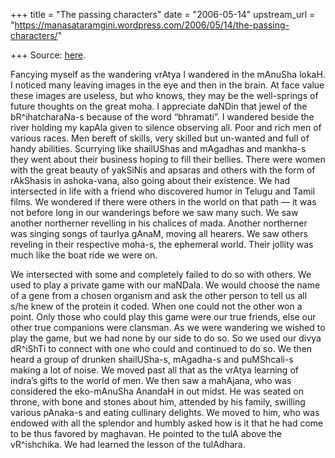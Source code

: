 +++
title = "The passing characters"
date = "2006-05-14"
upstream_url = "https://manasataramgini.wordpress.com/2006/05/14/the-passing-characters/"

+++
Source: [here](https://manasataramgini.wordpress.com/2006/05/14/the-passing-characters/).

Fancying myself as the wandering vrAtya I wandered in the mAnuSha lokaH.
I noticed many leaving images in the eye and then in the brain. At face
value these images are useless, but who knows, they may be the
well-springs of future thoughts on the great moha. I appreciate daNDin
that jewel of the bR^ihatcharaNa-s because of the word “bhramati”. I
wandered beside the river holding my kapAla given to silence observing
all. Poor and rich men of various races. Men bereft of skills, very
skilled but un-wanted and full of handy abilities. Scurrying like
shailUShas and mAgadhas and mankha-s they went about their business
hoping to fill their bellies. There were women with the great beauty of
yakSiNis and apsaras and others with the form of rAkShasis in
ashoka-vana, also going about their existence. We had intersected in
life with a friend who discovered humor in Telugu and Tamil films. We
wondered if there were others in the world on that path — it was not
before long in our wanderings before we saw many such. We saw another
northerner revelling in his chalices of mada. Another northerner was
singing songs of taurIya gAnaM, moving all hearers. We saw others
reveling in their respective moha-s, the ephemeral world. Their jollity
was much like the boat ride we were on.

We intersected with some and completely failed to do so with others. We
used to play a private game with our maNDala. We would choose the name
of a gene from a chosen organism and ask the other person to tell us all
s/he knew of the protein it coded. When one could not the other won a
point. Only those who could play this game were our true friends, else
our other true companions were clansman. As we were wandering we wished
to play the game, but we had none by our side to do so. So we used our
divya dR^iShTi to connect with one who could and continued to do so. We
then heard a group of drunken shailUSha-s, mAgadha-s and puMShcali-s
making a lot of noise. We moved past all that as the vrAtya learning of
indra’s gifts to the world of men. We then saw a mahAjana, who was
considered the eko-mAnuSha AnandaH in out midst. He was seated on
throne, with bone and stones about him, attended by his family, swilling
various pAnaka-s and eating cullinary delights. We moved to him, who was
endowed with all the splendor and humbly asked how is it that he had
come to be thus favored by maghavan. He pointed to the tulA above the
vR^ishchika. We had learned the lesson of the tulAdhara.

